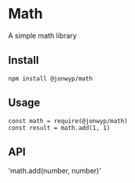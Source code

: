 # Math

A simple math library

## Install

```
npm install @jonwyp/math
```

## Usage

```
const math = require(@jonwyp/math)
const result = math.add(1, 1)
```

## API

'math.add(number, number)'

